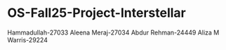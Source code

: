 # OS-Fall25-Project-Interstellar

Hammadullah-27033
Aleena Meraj-27034
Abdur Rehman-24449
Aliza M Warris-29224
